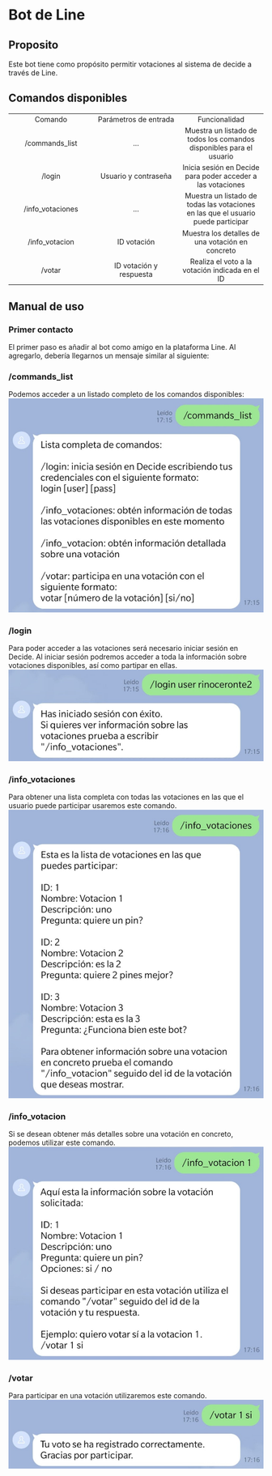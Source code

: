 # Bot de Line

## Proposito

Este bot tiene como propósito permitir votaciones al sistema de decide a través de Line.

## Comandos disponibles

<table style="width: 100%; text-align: center;">
  <tr>
    <td style="width: 33%;">Comando</td>
    <td style="width: 33%;">Parámetros de entrada </td>
    <td style="width: 33%;">Funcionalidad</td>
  </tr>
  <tr>
    <td style="width: 33%;">/commands_list </td>
    <td style="width: 33%;">... </td>
    <td style="width: 33%;">Muestra un listado de todos los comandos disponibles para el usuario</td>
  </tr>
  <tr>
    <td style="width: 33%;">/login </td>
    <td style="width: 33%;">Usuario y contraseña </td>
    <td style="width: 33%;">Inicia sesión en Decide para poder acceder a las votaciones</td>
  </tr>
  <tr>
    <td style="width: 33%;">/info_votaciones</td>
    <td style="width: 33%;">... </td>
    <td style="width: 33%;">Muestra un listado de todas las votaciones en las que el usuario puede participar</td>
  </tr>
    <tr>
    <td style="width: 33%;">/info_votacion</td>
    <td style="width: 33%;">ID votación </td>
    <td style="width: 33%;">Muestra los detalles de una votación en concreto</td>
  </tr>
    <tr>
    <td style="width: 33%;">/votar</td>
    <td style="width: 33%;">ID votación y respuesta </td>
    <td style="width: 33%;">Realiza el voto a la votación indicada en el ID </td>
  </tr>
</table>

## Manual de uso

### Primer contacto

El primer paso es añadir al bot como amigo en la plataforma Line. Al agregarlo, debería llegarnos un mensaje similar al siguiente:

### /commands_list

Podemos acceder a un listado completo de los comandos disponibles:
![commands_list](Images/commands_list.jpeg "")

### /login

Para poder acceder a las votaciones será necesario iniciar sesión en Decide. Al iniciar sesión podremos acceder a toda la información sobre votaciones disponibles, así como partipar en ellas.
![login](Images/login.jpeg "")

### /info_votaciones

Para obtener una lista completa con todas las votaciones en las que el usuario puede participar usaremos este comando.
![info_votaciones](Images/info_votaciones.jpeg "")

### /info_votacion

Si se desean obtener más detalles sobre una votación en concreto, podemos utilizar este comando.
![info_votacion](Images/info_votacion.jpeg "")

### /votar

Para participar en una votación utilizaremos este comando.
![votar](Images/votar.jpeg "")